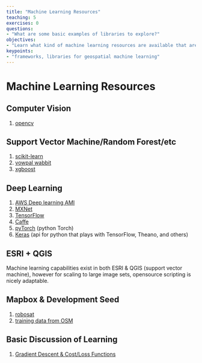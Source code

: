 ```yaml
---
title: "Machine Learning Resources"
teaching: 5
exercises: 0
questions:
- "What are some basic examples of libraries to explore?"
objectives:
- "Learn what kind of machine learning resources are available that are not necessarily earmarked for GIS applications"
keypoints:
- "frameworks, libraries for geospatial machine learning"
---
```


# Machine Learning Resources

## Computer Vision

1. [opencv](https://opencv.org)

## Support Vector Machine/Random Forest/etc

1. [scikit-learn](http://scikit-learn.org/stable/)
1. [vowpal wabbit](https://github.com/JohnLangford/vowpal_wabbit/wiki)
1. [xgboost](https://xgboost.readthedocs.io/en/latest/)

## Deep Learning

1. [AWS Deep learning AMI](https://aws.amazon.com/machine-learning/amis/)
1. [MXNet](https://mxnet.apache.org)
1. [TensorFlow](https://www.tensorflow.org)
1. [Caffe](http://caffe.berkeleyvision.org)
1. [pyTorch](https://pytorch.org) (python Torch)
1. [Keras](https://keras.io) (api for python that plays with TensorFlow, Theano, and others)

## ESRI + QGIS

Machine learning capabilities exist in both ESRI & QGIS (support vector machine), however for scaling to large image sets, opensource scripting is nicely adaptable.

## Mapbox & Development Seed

1. [robosat](https://github.com/mapbox/robosat)
1. [training data from OSM](https://github.com/developmentseed/label-maker)

## Basic Discussion of Learning

1. [Gradient Descent & Cost/Loss Functions](https://towardsdatascience.com/machine-learning-fundamentals-via-linear-regression-41a5d11f5220)
